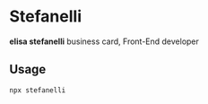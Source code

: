 # Stefanelli

**elisa stefanelli** business card, Front-End developer

## Usage

```sh
npx stefanelli
```
